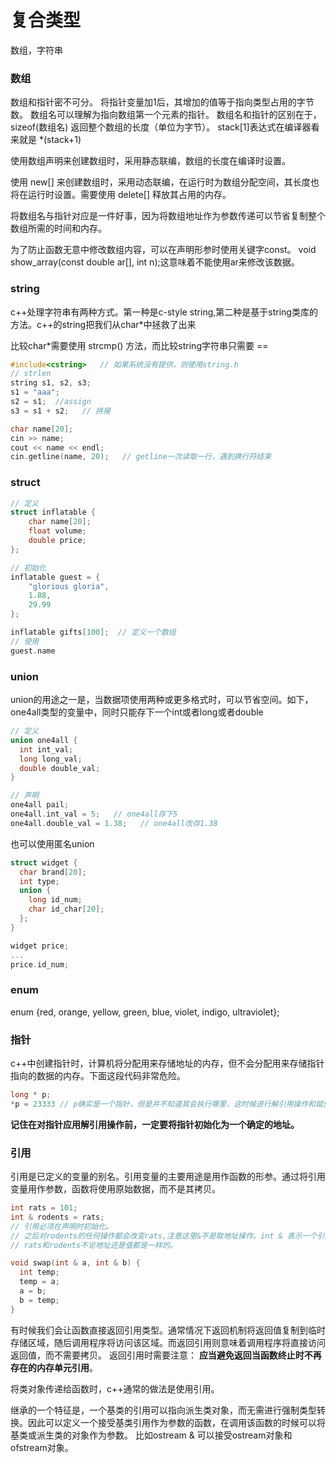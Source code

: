 # 复合类型
数组，字符串

### 数组
数组和指针密不可分。
将指针变量加1后，其增加的值等于指向类型占用的字节数。
数组名可以理解为指向数组第一个元素的指针。
数组名和指针的区别在于，sizeof(数组名) 返回整个数组的长度（单位为字节）。
stack[1]表达式在编译器看来就是 *(stack+1)

使用数组声明来创建数组时，采用静态联编，数组的长度在编译时设置。

使用 new[] 来创建数组时，采用动态联编，在运行时为数组分配空间，其长度也将在运行时设置。需要使用 delete[] 释放其占用的内存。

将数组名与指针对应是一件好事，因为将数组地址作为参数传递可以节省复制整个数组所需的时间和内存。

为了防止函数无意中修改数组内容，可以在声明形参时使用关键字const。 void show_array(const double ar[], int n);这意味着不能使用ar来修改该数据。

### string
c++处理字符串有两种方式。第一种是c-style string,第二种是基于string类库的方法。c++的string把我们从char*中拯救了出来

比较char*需要使用 strcmp() 方法，而比较string字符串只需要 ==

```cpp
#include<cstring>   // 如果系统没有提供，则使用string.h
// strlen
string s1, s2, s3;
s1 = "aaa";
s2 = s1;  //assign
s3 = s1 + s2;   // 拼接

char name[20];
cin >> name;
cout << name << endl;
cin.getline(name, 20);   // getline一次读取一行，遇到换行符结束
```

### struct

```cpp
// 定义
struct inflatable {
    char name[20];
    float volume;
    double price;
};

// 初始化
inflatable guest = {
    "glorious gloria",
    1.88,
    29.99
};

inflatable gifts[100];  // 定义一个数组
// 使用
guest.name
```

### union
union的用途之一是，当数据项使用两种或更多格式时，可以节省空间。如下，one4all类型的变量中，同时只能存下一个int或者long或者double

```cpp
// 定义
union one4all {
  int int_val;
  long long_val;
  double double_val;
}

// 声明 
one4all pail;
one4all.int_val = 5;   // one4all存下5
one4all.double_val = 1.38;   // one4all改存1.38
```

也可以使用匿名union

```cpp
struct widget {
  char brand[20];
  int type;
  union {
    long id_num;
    char id_char[20];
  };
}

widget price;
...
price.id_num;
```

### enum
enum {red, orange, yellow, green, blue, violet, indigo, ultraviolet};

### 指针
c++中创建指针时，计算机将分配用来存储地址的内存，但不会分配用来存储指针指向的数据的内存。下面这段代码非常危险。

```cpp
long * p;
*p = 23333 // p确实是一个指针，但是并不知道其会执行哪里，这时候进行解引用操作和赋值操作非常危险。
```

**记住在对指针应用解引用操作前，一定要将指针初始化为一个确定的地址。**

### 引用
引用是已定义的变量的别名。引用变量的主要用途是用作函数的形参。通过将引用变量用作参数，函数将使用原始数据，而不是其拷贝。

```cpp
int rats = 101;
int & rodents = rats; 
// 引用必须在声明时初始化。
// 之后对rodents的任何操作都会改变rats,注意这里&不是取地址操作。int & 表示一个引用类型。
// rats和rodents不论地址还是值都是一样的。

void swap(int & a, int & b) {
  int temp;
  temp = a;
  a = b;
  b = temp;
}
```

有时候我们会让函数直接返回引用类型。通常情况下返回机制将返回值复制到临时存储区域，随后调用程序将访问该区域。而返回引用则意味着调用程序将直接访问返回值，而不需要拷贝。
返回引用时需要注意： **应当避免返回当函数终止时不再存在的内存单元引用**。

将类对象传递给函数时，c++通常的做法是使用引用。

继承的一个特征是，一个基类的引用可以指向派生类对象，而无需进行强制类型转换。因此可以定义一个接受基类引用作为参数的函数，在调用该函数的时候可以将基类或派生类的对象作为参数。
比如ostream & 可以接受ostream对象和ofstream对象。